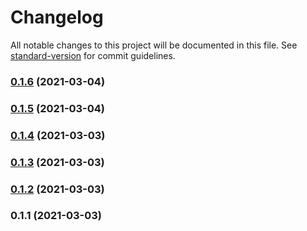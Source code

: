 # Changelog

All notable changes to this project will be documented in this file. See [standard-version](https://github.com/conventional-changelog/standard-version) for commit guidelines.

### [0.1.6](https://github.com/Audibene-GMBH/ta-rms-interface/compare/v0.1.5...v0.1.6) (2021-03-04)

### [0.1.5](https://github.com/Audibene-GMBH/ta-rms-interface/compare/v0.1.4...v0.1.5) (2021-03-04)

### [0.1.4](https://github.com/Audibene-GMBH/ta-rms-interface/compare/v0.1.3...v0.1.4) (2021-03-03)

### [0.1.3](https://github.com/Audibene-GMBH/ta-rms-interface/compare/v0.1.2...v0.1.3) (2021-03-03)

### [0.1.2](https://github.com/Audibene-GMBH/ta-rms-interface/compare/v0.1.1...v0.1.2) (2021-03-03)

### 0.1.1 (2021-03-03)
